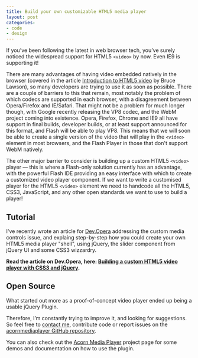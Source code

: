 ```yaml
---
title: Build your own customizable HTML5 media player
layout: post
categories: 
- code
- design
---
```


If you’ve been following the latest in web browser tech, you’ve surely noticed the widespread support for HTML5 `<video>` by now. Even IE9 is supporting it! 

There are many advantages of having video embedded natively in the browser (covered in the article [Introduction to HTML5 video](http://dev.opera.com/articles/view/introduction-html5-video/) by Bruce Lawson), so many developers are trying to use it as soon as possible. There are a couple of barriers to this that remain, most notably the problem of which codecs are supported in each browser, with a disagreement between Opera/Firefox and IE/Safari. That might not be a problem for much longer though, with Google recently releasing the VP8 codec, and the WebM project coming into existence. Opera, Firefox, Chrome and IE9 all have support in final builds, developer builds, or at least support announced for this format, and Flash will be able to play VP8. This means that we will soon be able to create a single version of the video that will play in the `<video>` element in most browsers, and the Flash Player in those that don't support WebM natively.

The other major barrier to consider is building up a custom HTML5 `<video>` player — this is where a Flash-only solution currently has an advantage, with the powerful Flash IDE providing an easy interface with which to create a customized video player component. If we want to write a customised player for the HTML5 `<video>` element we need to handcode all the HTML5, CSS3, JavaScript, and any other open standards we want to use to build a player!

Tutorial
--------
I've recently wrote an article for [Dev.Opera](http://dev.opera.com/) addressing the custom media controls issue, and explaing step-by-step how you could create your own HTML5 media player "shell", using jQuery, the slider component from jQuery UI and some CSS3 wizzardry. 

**Read the article on Dev.Opera, here: [Building a custom HTML5 video player with CSS3 and jQuery](http://dev.opera.com/articles/view/custom-html5-video-player-with-css3-and-jquery/).**

Open Source
-----------
What started out more as a proof-of-concept video player ended up being a usable jQuery Plugin. 

Therefore, I’m constantly trying to improve it, and looking for suggestions. So feel free to [contact me](mailto:contact@ghinda.net), contribute code or report issues on the [acornmediaplayer GitHub repository](https://github.com/ghinda/acornmediaplayer/).

You can also check out the [Acorn Media Player](http://ghinda.net/acornmediaplayer/) project page for some demos and documentation on how to use the plugin.